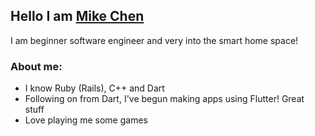 ## Hello I am [Mike Chen](https://github.com/DriftingShadows)
I am beginner software engineer and very into the smart home space!

### About me:
- I know Ruby (Rails), C++ and Dart
- Following on from Dart, I've begun making apps using Flutter! Great stuff
- Love playing me some games

